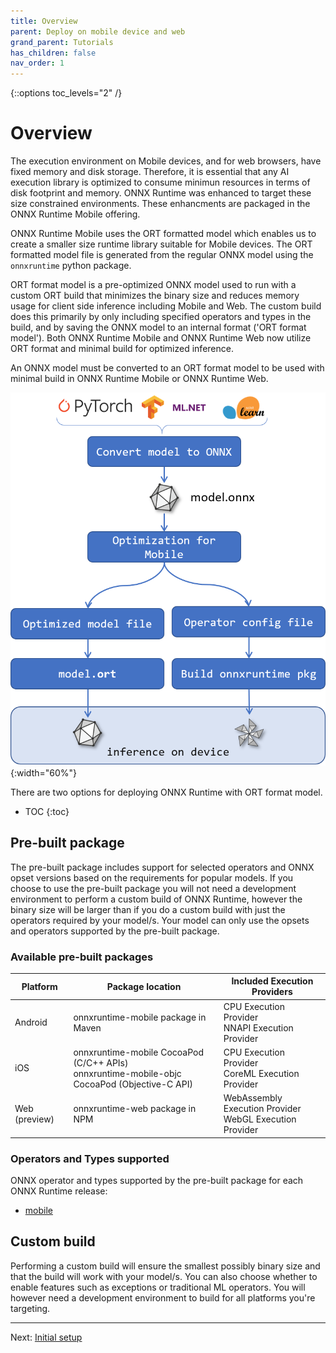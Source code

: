 ```yaml
---
title: Overview
parent: Deploy on mobile device and web
grand_parent: Tutorials
has_children: false
nav_order: 1
---
```

{::options toc_levels="2" /}

# Overview

The execution environment on Mobile devices, and for web browsers, have fixed memory and disk storage. Therefore, it is essential that any AI execution library is optimized to consume minimun resources in terms of disk footprint and memory. ONNX Runtime was enhanced to target these size constrained environments. These enhancments are packaged in the ONNX Runtime Mobile offering. 

ONNX Runtime Mobile uses the ORT formatted model which enables us to create a smaller size runtime library suitable for Mobile devices. The ORT formatted model file is generated from the regular ONNX model using the `onnxruntime` python package. 

ORT format model is a pre-optimized ONNX model used to run with a custom ORT build that minimizes the binary size and reduces memory usage for client side inference including Mobile and Web. The custom build does this primarily by only including specified operators and types in the build, and by saving the ONNX model to an internal format ('ORT format model'). Both ONNX Runtime Mobile and ONNX Runtime Web now utilize ORT format and minimal build for optimized inference.

An ONNX model must be converted to an ORT format model to be used with minimal build in ONNX Runtime Mobile or ONNX Runtime Web.

![Steps to build for mobile platforms](../../../images/mobile.png){:width="60%"}

There are two options for deploying ONNX Runtime with ORT format model.

* TOC
{:toc}

## Pre-built package

The pre-built package includes support for selected operators and ONNX opset versions based on the requirements for popular models. If you choose to use the pre-built package you will not need a development environment to perform a custom build of ONNX Runtime, however the binary size will be larger than if you do a custom build with just the operators required by your model/s. Your model can only use the opsets and operators supported by the pre-built package.

### Available pre-built packages

| Platform | Package location | Included Execution Providers |
|----------|------------------|----------|
| Android | onnxruntime-mobile package in Maven  | CPU Execution Provider <br>NNAPI Execution Provider |
| iOS | onnxruntime-mobile CocoaPod (C/C++ APIs) <br>onnxruntime-mobile-objc CocoaPod (Objective-C API) | CPU Execution Provider <br>CoreML Execution Provider |
| Web (preview) | onnxruntime-web package in NPM | WebAssembly Execution Provider <br>WebGL Execution Provider |

### Operators and Types supported

ONNX operator and types supported by the pre-built package for each ONNX Runtime release:
- [mobile](../../reference/mobile/prebuilt-package)

## Custom build

Performing a custom build will ensure the smallest possibly binary size and that the build will work with your model/s. You can also choose whether to enable features such as exceptions or traditional ML operators. You will however need a development environment to build for all platforms you're targeting.


-------
Next: [Initial setup](./initial-setup.md)
